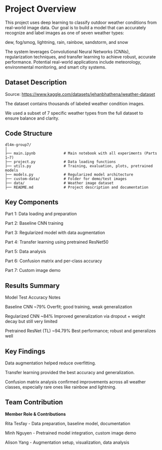 # **Project Overview**

This project uses deep learning to classify outdoor weather conditions from real-world image data. Our goal is to build a model that can accurately recognize and label images as one of seven weather types:

dew, fog/smog, lightning, rain, rainbow, sandstorm, and snow

The system leverages Convolutional Neural Networks (CNNs), regularization techniques, and transfer learning to achieve robust, accurate performance. Potential real-world applications include meteorology, environmental monitoring, and smart city systems.

## **Dataset Description**
Source: https://www.kaggle.com/datasets/jehanbhathena/weather-dataset

The dataset contains thousands of labeled weather condition images.

We used a subset of 7 specific weather types from the full dataset to ensure balance and clarity.

## **Code Structure**
```
dl4m-group7/
│
├── main.ipynb             # Main notebook with all experiments (Parts 1–7)
├── project.py             # Data loading functions
├── utils.py               # Training, evaluation, plots, pretrained models
├── models.py              # Regularized model architecture
├── custom-data/           # Folder for demo/test images
├── data/                  # Weather image dataset
├── README.md              # Project description and documentation
```
## **Key Components**
Part 1: Data loading and preparation

Part 2: Baseline CNN training

Part 3: Regularized model with data augmentation

Part 4: Transfer learning using pretrained ResNet50

Part 5: Data analysis

Part 6: Confusion matrix and per-class accuracy

Part 7: Custom image demo

## **Results Summary**

Model	Test Accuracy	Notes

Baseline CNN	~79%	Overfit; good training, weak generalization

Regularized CNN	~84%	Improved generalization via dropout + weight decay but still very limited

Pretrained ResNet (TL)	~94.79%	Best performance; robust and generalizes well

## **Key Findings**
Data augmentation helped reduce overfitting.

Transfer learning provided the best accuracy and generalization.

Confusion matrix analysis confirmed improvements across all weather classes, especially rare ones like rainbow and lightning.

## **Team Contribution**

**Member Role & Contributions**

Rita Tesfay -	Data preparation, baseline model, documentation

Minh Nguyen	- Pretrained model integration, custom image demo

Alison Yang -	Augmentation setup, visualization, data analysis
